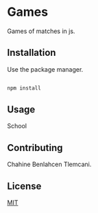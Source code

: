 # Games

Games of matches in js.

## Installation

Use the package manager. 

```bash

npm install

```

## Usage

School

## Contributing
Chahine Benlahcen Tlemcani.

## License
[MIT](https://choosealicense.com/licenses/mit/)